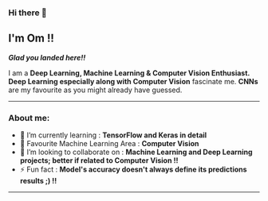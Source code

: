 ### Hi there 👋

## I'm Om !!

***Glad you landed here!!***


I am a **Deep Learning, Machine Learning & Computer Vision Enthusiast.** **Deep Learning especially along with Computer Vision** fascinate me. **CNNs** are my favourite as you might already have guessed. 

------------------

### About me: 

- 🔭 I’m currently learning   :   **TensorFlow and Keras in detail**
- 🌟 Favourite Machine Learning Area   :  **Computer Vision**
- 👯 I’m looking to collaborate on   :   **Machine Learning and Deep Learning projects; better if related to Computer Vision !!**
- ⚡ Fun fact  :   **Model's accuracy doesn't always define its predictions results ;) !!**

------------------



